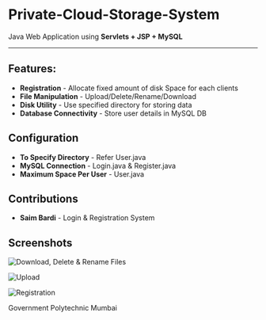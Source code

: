 # Private-Cloud-Storage-System
Java Web Application using 
**Servlets + JSP + MySQL** 

***

## Features:
* **Registration** - Allocate fixed amount of disk Space for each clients
* **File Manipulation** - Upload/Delete/Rename/Download
* **Disk Utility** - Use specified directory for storing data 
* **Database Connectivity** - Store user details in MySQL DB

## Configuration
* **To Specify Directory** - Refer User.java  
* **MySQL Connection** - Login.java & Register.java
* **Maximum Space Per User** - User.java

## Contributions
* **Saim Bardi** - Login & Registration System

## Screenshots


![Download, Delete & Rename Files](https://github.com/shreyasjadhav4/Private-Cloud-Storage-System/blob/main/Screenshot%20from%202021-01-28%2009-41-42.png?raw=true)

![Upload](https://github.com/shreyasjadhav4/Private-Cloud-Storage-System/blob/main/Screenshot%20from%202021-01-28%2009-41-14.png?raw=true)

![Registration](https://github.com/shreyasjadhav4/Private-Cloud-Storage-System/blob/main/Screenshot%20from%202021-01-28%2009-42-06.png?raw=true)




Government Polytechnic Mumbai
